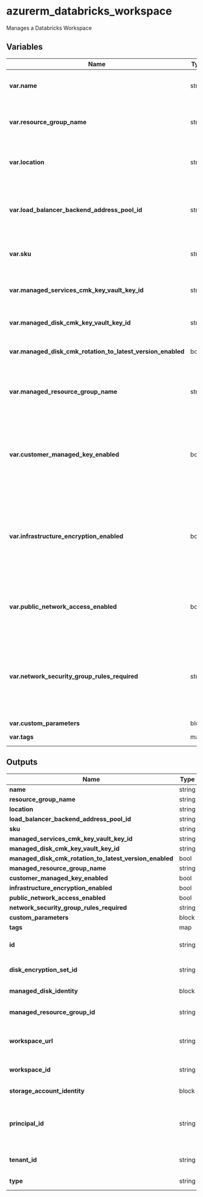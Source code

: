 # azurerm_databricks_workspace

Manages a Databricks Workspace

## Variables

| Name | Type | Required? | Default  | possible values | Description |
| ---- | ---- | --------- | -------- | ----------- | ----------- |
| **var.name** | string | True | -  |  -  | Specifies the name of the Databricks Workspace resource. Changing this forces a new resource to be created. | 
| **var.resource_group_name** | string | True | -  |  -  | The name of the Resource Group in which the Databricks Workspace should exist. Changing this forces a new resource to be created. | 
| **var.location** | string | True | -  |  -  | Specifies the supported Azure location where the resource has to be created. Changing this forces a new resource to be created. | 
| **var.load_balancer_backend_address_pool_id** | string | False | -  |  -  | Resource ID of the Outbound Load balancer Backend Address Pool for Secure Cluster Connectivity (No Public IP) workspace. Changing this forces a new resource to be created. | 
| **var.sku** | string | True | -  |  `standard`, `premium`, `trial`  | The `sku` to use for the Databricks Workspace. Possible values are `standard`, `premium`, or `trial`. | 
| **var.managed_services_cmk_key_vault_key_id** | string | False | -  |  -  | Customer managed encryption properties for the Databricks Workspace managed resources(e.g. Notebooks and Artifacts). | 
| **var.managed_disk_cmk_key_vault_key_id** | string | False | -  |  -  | Customer managed encryption properties for the Databricks Workspace managed disks. | 
| **var.managed_disk_cmk_rotation_to_latest_version_enabled** | bool | False | -  |  -  | Whether customer managed keys for disk encryption will automatically be rotated to the latest version. | 
| **var.managed_resource_group_name** | string | False | -  |  -  | The name of the resource group where Azure should place the managed Databricks resources. Changing this forces a new resource to be created. | 
| **var.customer_managed_key_enabled** | bool | False | `False`  |  `true`, `false`  | Is the workspace enabled for customer managed key encryption? If `true` this enables the Managed Identity for the managed storage account. Possible values are `true` or `false`. Defaults to `false`. This field is only valid if the Databricks Workspace `sku` is set to `premium`. | 
| **var.infrastructure_encryption_enabled** | bool | False | `False`  |  `true`, `false`  | Is the Databricks File System root file system enabled with a secondary layer of encryption with platform managed keys? Possible values are `true` or `false`. Defaults to `false`. This field is only valid if the Databricks Workspace `sku` is set to `premium`. Changing this forces a new resource to be created. | 
| **var.public_network_access_enabled** | bool | False | `True`  |  `true`, `false`  | Allow public access for accessing workspace. Set value to `false` to access workspace only via private link endpoint. Possible values include `true` or `false`. Defaults to `true`. | 
| **var.network_security_group_rules_required** | string | False | -  |  `AllRules`, `NoAzureDatabricksRules`, `NoAzureServiceRules`  | Does the data plane (clusters) to control plane communication happen over private link endpoint only or publicly? Possible values `AllRules`, `NoAzureDatabricksRules` or `NoAzureServiceRules`. Required when `public_network_access_enabled` is set to `false`. | 
| **var.custom_parameters** | block | False | -  |  -  | A `custom_parameters` block. | 
| **var.tags** | map | False | -  |  -  | A mapping of tags to assign to the resource. | 



## Outputs

| Name | Type | Description |
| ---- | ---- | --------- | 
| **name** | string  | - | 
| **resource_group_name** | string  | - | 
| **location** | string  | - | 
| **load_balancer_backend_address_pool_id** | string  | - | 
| **sku** | string  | - | 
| **managed_services_cmk_key_vault_key_id** | string  | - | 
| **managed_disk_cmk_key_vault_key_id** | string  | - | 
| **managed_disk_cmk_rotation_to_latest_version_enabled** | bool  | - | 
| **managed_resource_group_name** | string  | - | 
| **customer_managed_key_enabled** | bool  | - | 
| **infrastructure_encryption_enabled** | bool  | - | 
| **public_network_access_enabled** | bool  | - | 
| **network_security_group_rules_required** | string  | - | 
| **custom_parameters** | block  | - | 
| **tags** | map  | - | 
| **id** | string  | The ID of the Databricks Workspace in the Azure management plane. | 
| **disk_encryption_set_id** | string  | The ID of Managed Disk Encryption Set created by the Databricks Workspace. | 
| **managed_disk_identity** | block  | A `managed_disk_identity` block. | 
| **managed_resource_group_id** | string  | The ID of the Managed Resource Group created by the Databricks Workspace. | 
| **workspace_url** | string  | The workspace URL which is of the format 'adb-{workspaceId}.{random}.azuredatabricks.net' | 
| **workspace_id** | string  | The unique identifier of the databricks workspace in Databricks control plane. | 
| **storage_account_identity** | block  | A `storage_account_identity` block. | 
| **principal_id** | string  | The principal UUID for the internal databricks storage account needed to provide access to the workspace for enabling Customer Managed Keys. | 
| **tenant_id** | string  | The UUID of the tenant where the internal databricks storage account was created. | 
| **type** | string  | The type of the internal databricks storage account. | 